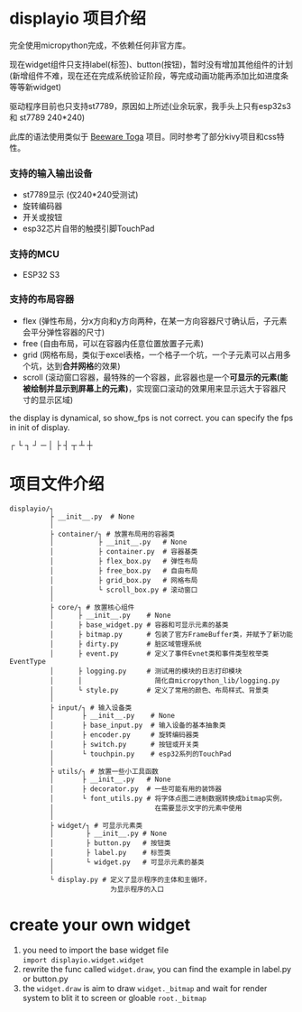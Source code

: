 # displayio 项目介绍
完全使用micropython完成，不依赖任何非官方库。

现在widget组件只支持label(标签)、button(按钮)，暂时没有增加其他组件的计划(新增组件不难，现在还在完成系统验证阶段，等完成动画功能再添加比如进度条等等新widget)

驱动程序目前也只支持st7789，原因如上所述(业余玩家，我手头上只有esp32s3 和 st7789 240*240)

此库的语法使用类似于 [Beeware Toga](https://github.com/beeware/toga.git) 项目。同时参考了部分kivy项目和css特性。

### 支持的输入输出设备
* st7789显示 (仅240*240受测试)
* 旋转编码器
* 开关或按钮
* esp32芯片自带的触摸引脚TouchPad

### 支持的MCU
* ESP32 S3

### 支持的布局容器
* flex (弹性布局，分x方向和y方向两种，在某一方向容器尺寸确认后，子元素会平分弹性容器的尺寸)
* free (自由布局，可以在容器内任意位置放置子元素)
* grid (网格布局，类似于excel表格，一个格子一个坑，一个子元素可以占用多个坑，达到**合并网格**的效果)
* scroll (滚动窗口容器，最特殊的一个容器，此容器也是一个**可显示的元素(能被绘制并显示到屏幕上的元素)**，实现窗口滚动的效果用来显示远大于容器尺寸的显示区域)

the display is dynamical, so show_fps is not correct.
you can specify the fps in init of display.

┌ └ ┐ ┘ ─ │ ├ ┤ ┬ ┴ ┼

# 项目文件介绍
```
displayio/┐
          ├ __init__.py  # None
          │
          ├ container/┐ # 放置布局用的容器类
          │           ├ __init__.py   # None
          │           ├ container.py  # 容器基类
          │           ├ flex_box.py   # 弹性布局
          │           ├ free_box.py   # 自由布局
          │           ├ grid_box.py   # 网格布局
          │           └ scroll_box.py # 滚动窗口
          │
          ├ core/┐ # 放置核心组件
          │      ├ __init__.py    # None
          │      ├ base_widget.py # 容器和可显示元素的基类
          │      ├ bitmap.py      # 包装了官方FrameBuffer类，并赋予了新功能
          │      ├ dirty.py       # 脏区域管理系统
          │      ├ event.py       # 定义了事件Evnet类和事件类型枚举类EventType
          │      ├ logging.py     # 测试用的模块的日志打印模块
          │      │                  简化自micropython_lib/logging.py
          │      └ style.py       # 定义了常用的颜色、布局样式、背景类
          │
          ├ input/┐ # 输入设备类
          │       ├ __init__.py    # None
          │       ├ base_input.py  # 输入设备的基本抽象类
          │       ├ encoder.py     # 旋转编码器类
          │       ├ switch.py      # 按钮或开关类
          │       └ touchpin.py    # esp32系列的TouchPad
          │
          ├ utils/┐ # 放置一些小工具函数
          │       ├ __init__.py   # None
          │       ├ decorator.py  # 一些可能有用的装饰器
          │       └ font_utils.py # 将字体点图二进制数据转换成bitmap实例，
          │                         在需要显示文字的元素中使用
          │
          ├ widget/┐ # 可显示元素类
          │        ├ __init__.py # None
          │        ├ button.py   # 按钮类
          │        ├ label.py    # 标签类
          │        └ widget.py   # 可显示元素的基类
          │
          └ display.py # 定义了显示程序的主体和主循环，
                         为显示程序的入口
```
# create your own widget
1. you need to import the base widget file  
   `import displayio.widget.widget`
2. rewrite the func called `widget.draw`, you can find the example in label.py or button.py
3. the `widget.draw` is aim to draw `widget._bitmap` and wait for render system to blit it to screen or gloable `root._bitmap`

